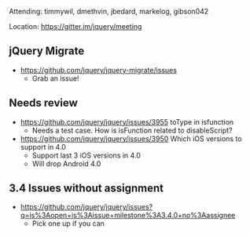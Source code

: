 Attending: timmywil, dmethvin, jbedard, markelog, gibson042

Location: https://gitter.im/jquery/meeting

## jQuery Migrate
* https://github.com/jquery/jquery-migrate/issues 
  - Grab an issue!
## Needs review
* https://github.com/jquery/jquery/issues/3955 toType in isfunction
  - Needs a test case. How is isFunction related to disableScript?
* https://github.com/jquery/jquery/issues/3950 Which iOS versions to support in 4.0
  - Support last 3 iOS versions in 4.0
  - Will drop Android 4.0
## 3.4 Issues without assignment
* https://github.com/jquery/jquery/issues?q=is%3Aopen+is%3Aissue+milestone%3A3.4.0+no%3Aassignee 
  - Pick one up if you can
